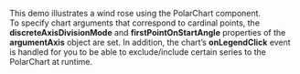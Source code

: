 This demo illustrates a&nbsp;wind rose using the PolarChart component. To&nbsp;specify chart arguments that correspond to&nbsp;cardinal points, the **discreteAxisDivisionMode** and **firstPointOnStartAngle** properties of&nbsp;the **argumentAxis** object are set. In&nbsp;addition, the chart&rsquo;s **onLegendClick** event is&nbsp;handled for you to&nbsp;be&nbsp;able to&nbsp;exclude/include certain series to&nbsp;the PolarChart at&nbsp;runtime.
<!--split-->